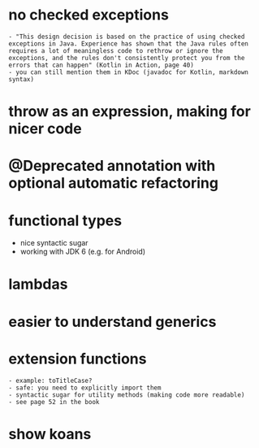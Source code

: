 # no checked exceptions
    - "This design decision is based on the practice of using checked exceptions in Java. Experience has shown that the Java rules often requires a lot of meaningless code to rethrow or ignore the exceptions, and the rules don't consistently protect you from the errors that can happen" (Kotlin in Action, page 40)
    - you can still mention them in KDoc (javadoc for Kotlin, markdown syntax)
# throw as an expression, making for nicer code
# @Deprecated annotation with optional automatic refactoring
# functional types
- nice syntactic sugar
- working with JDK 6 (e.g. for Android)
# lambdas
# easier to understand generics
# extension functions
    - example: toTitleCase?
    - safe: you need to explicitly import them
    - syntactic sugar for utility methods (making code more readable)
    - see page 52 in the book

# show koans